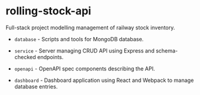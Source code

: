 # rolling-stock-api

Full-stack project modelling management of railway stock inventory.

* `database` - Scripts and tools for MongoDB database.

* `service` - Server managing CRUD API using Express and schema-checked
  endpoints.

* `openapi` - OpenAPI spec components describing the API.

* `dashboard` - Dashboard application using React and Webpack to manage database
  entries.
